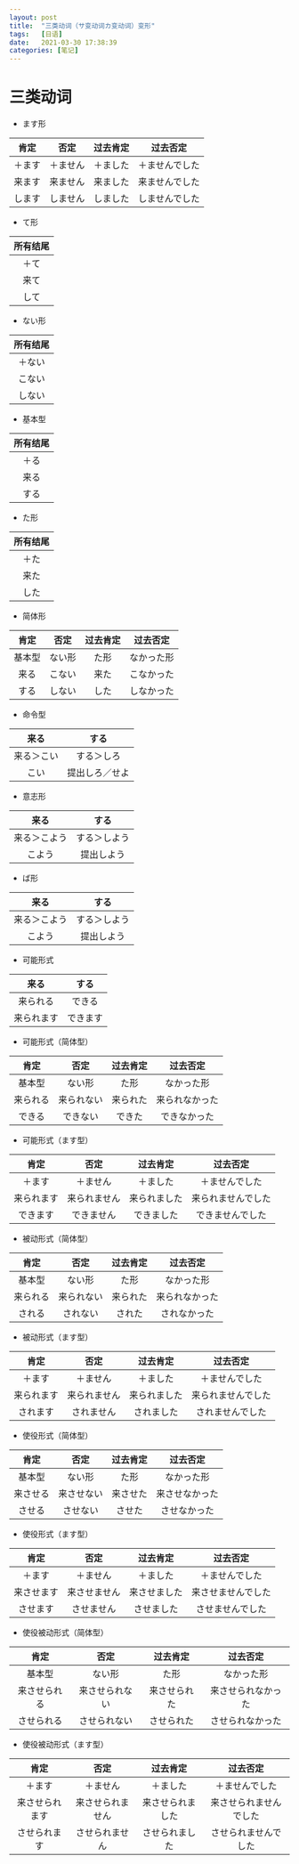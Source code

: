 ```yaml
---
layout: post
title:  "三类动词（サ变动词カ变动词）变形"
tags:   [日语]
date:   2021-03-30 17:38:39
categories: [笔记]
---
```


# 三类动词

- ます形

|肯定|否定|过去肯定|过去否定|
|:--:|:--:|:--:|:--:|
|＋ます|＋ません|＋ました|＋ませんでした|
|来ます|来ません|来ました|来ませんでした|
|します|しません|しました|しませんでした|

- て形

|所有结尾|
|:-:|
|＋て|
|来て|
|して|

- ない形

|所有结尾|
|:-:|
|＋ない|
|こない|
|しない|

- 基本型

|所有结尾|
|:-:|
|＋る|
|来る|
|する|

- た形

|所有结尾|
|:-:|
|＋た|
|来た|
|した|

-  简体形

|肯定|否定|过去肯定|过去否定|
|:--:|:--:|:--:|:--:|
|基本型|ない形|た形|なかった形|
|来る|こない|来た|こなかった|
|する|しない|した|しなかった|

- 命令型

|来る|する|
|:-:|:-:|
|来る＞こい|する＞しろ|
|こい|提出しろ／せよ|

- 意志形

|来る|する|
|:-:|:-:|
|来る＞こよう|する＞しよう|
|こよう|提出しよう|

- ば形

|来る|する|
|:-:|:-:|
|来る＞こよう|する＞しよう|
|こよう|提出しよう|

- 可能形式

|来る|する|
|:-:|:-:|
|来られる|できる|
|来られます|できます|

- 可能形式（简体型）

|肯定|否定|过去肯定|过去否定|
|:--:|:--:|:--:|:--:|
|基本型|ない形|た形|なかった形|
|来られる|来られない|来られた|来られなかった|
|できる|できない|できた|できなかった|

- 可能形式（ます型）

|肯定|否定|过去肯定|过去否定|
|:--:|:--:|:--:|:--:|
|＋ます|＋ません|＋ました|＋ませんでした|
|来られます|来られません|来られました|来られませんでした|
|できます|できません|できました|できませんでした|

- 被动形式（简体型）

|肯定|否定|过去肯定|过去否定|
|:--:|:--:|:--:|:--:|
|基本型|ない形|た形|なかった形|
|来られる|来られない|来られた|来られなかった|
|される|されない|された|されなかった|

- 被动形式（ます型）

|肯定|否定|过去肯定|过去否定|
|:--:|:--:|:--:|:--:|
|＋ます|＋ません|＋ました|＋ませんでした|
|来られます|来られません|来られました|来られませんでした|
|されます|されません|されました|されませんでした|

- 使役形式（简体型）

|肯定|否定|过去肯定|过去否定|
|:--:|:--:|:--:|:--:|
|基本型|ない形|た形|なかった形|
|来させる|来させない|来させた|来させなかった|
|させる|させない|させた|させなかった|

- 使役形式（ます型）

|肯定|否定|过去肯定|过去否定|
|:--:|:--:|:--:|:--:|
|＋ます|＋ません|＋ました|＋ませんでした|
|来させます|来させません|来させました|来させませんでした|
|させます|させません|させました|させませんでした|

- 使役被动形式（简体型）

|肯定|否定|过去肯定|过去否定|
|:--:|:--:|:--:|:--:|
|基本型|ない形|た形|なかった形|
|来させられる|来させられない|来させられた|来させられなかった|
|させられる|させられない|させられた|させられなかった|

- 使役被动形式（ます型）

|肯定|否定|过去肯定|过去否定|
|:--:|:--:|:--:|:--:|
|＋ます|＋ません|＋ました|＋ませんでした|
|来させられます|来させられません|来させられました|来させられませんでした|
|させられます|させられません|させられました|させられませんでした|
